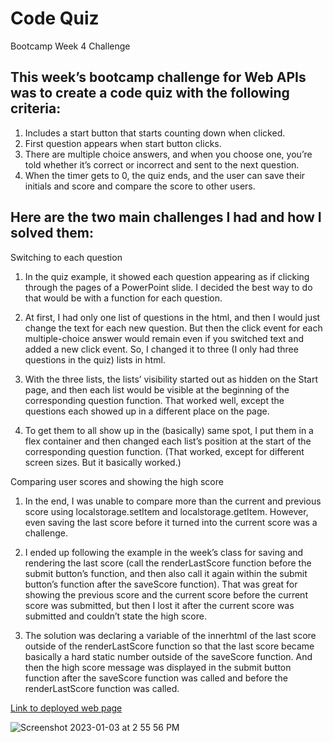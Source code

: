 # Code Quiz
Bootcamp Week 4 Challenge 

## This week’s bootcamp challenge for Web APIs was to create a code quiz with the following criteria:
1.  Includes a start button that starts counting down when clicked.
2.	First question appears when start button clicks.
3.	There are multiple choice answers, and when you choose one, you’re told whether it’s correct or incorrect and sent to the next question.
4.	When the timer gets to 0, the quiz ends, and the user can save their initials and score and compare the score to other users.

## Here are the two main challenges I had and how I solved them:

Switching to each question
1. In the quiz example, it showed each question appearing as if clicking through the pages of a PowerPoint slide. I decided the best way to do that would be with a function for each question.

2. At first, I had only one list of questions in the html, and then I would just change the text for each new question. But then the click event for each multiple-choice answer would remain even if you switched text and added a new click event. So, I changed it to three (I only had three questions in the quiz) lists in html.

3. With the three lists, the lists’ visibility started out as hidden on the Start page, and then each list would be visible at the beginning of the corresponding question function. That worked well, except the questions each showed up in a different place on the page.

4. To get them to all show up in the (basically) same spot, I put them in a flex container and then changed each list’s position at the start of the corresponding question function. (That worked, except for different screen sizes. But it basically worked.)

Comparing user scores and showing the high score
1. In the end, I was unable to compare more than the current and previous score using localstorage.setItem and localstorage.getItem.  However, even saving the last score before it turned into the current score was a challenge.

2. I ended up following the example in the week’s class for saving and rendering the last score (call the renderLastScore function before the submit button’s function, and then also call it again within the submit button’s function after the saveScore function). That was great for showing the previous score and the current score before the current score was submitted, but then I lost it after the current score was submitted and couldn’t state the high score.

3. The solution was declaring a variable of the innerhtml of the last score outside of the renderLastScore function so that the last score became basically a hard static number outside of the saveScore function. And then the high score message was displayed in the submit button function after the saveScore function was called and before the renderLastScore function was called.

[Link to deployed web page](https://srichens.github.io/code-quiz/)

![Screenshot 2023-01-03 at 2 55 56 PM](https://user-images.githubusercontent.com/117301473/210440308-52b00b5a-03d8-4ffa-a280-6908cf790ab9.png)
